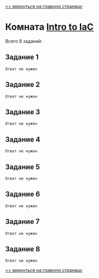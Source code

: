 [>> вернуться на главную страницу](https://github.com/BEPb/tryhackme/blob/master/README.md)

# Комната [Intro to IaC](https://tryhackme.com/r/room/introtoiac) 

Всего 8 заданий:
## Задание 1

```commandline
Ответ не нужен
```

## Задание 2

```commandline
Ответ не нужен
```

## Задание 3

```commandline
Ответ не нужен
```

## Задание 4

```commandline
Ответ не нужен
```

## Задание 5

```commandline
Ответ не нужен
```
## Задание 6

```commandline
Ответ не нужен
```
## Задание 7

```commandline
Ответ не нужен
```
## Задание 8

```commandline
Ответ не нужен
```
[>> вернуться на главную страницу](https://github.com/BEPb/tryhackme/blob/master/README.md)
